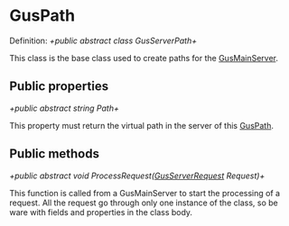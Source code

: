 # **GusPath**

Definition: _+public abstract class GusServerPath+_

This class is the base class used to create paths for the [GusMainServer](GusMainServer).

## Public properties

_+public abstract string Path+_

This property must return the virtual path in the server of this [GusPath](GusPath).

## Public methods

_+public abstract void ProcessRequest([GusServerRequest](GusServerRequest) Request)+_

This function is called from a GusMainServer to start the processing of a request. All the request go through only one instance of the class, so be ware with fields and properties in the class body.

